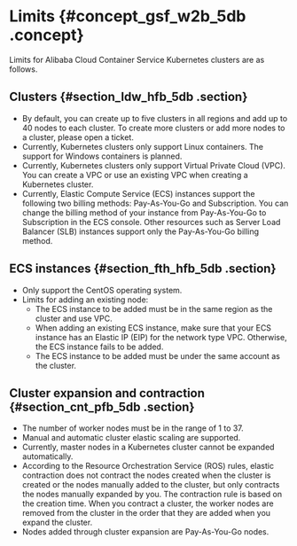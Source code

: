 # Limits {#concept_gsf_w2b_5db .concept}

Limits for Alibaba Cloud Container Service Kubernetes clusters are as follows.

## Clusters {#section_ldw_hfb_5db .section}

-   By default, you can create up to five clusters in all regions and add up to 40 nodes to each cluster. To create more clusters or add more nodes to a cluster, please open a ticket.
-   Currently, Kubernetes clusters only support Linux containers. The support for Windows containers is planned.
-   Currently, Kubernetes clusters only support Virtual Private Cloud \(VPC\). You can create a VPC or use an existing VPC when creating a Kubernetes cluster.
-   Currently, Elastic Compute Service \(ECS\) instances support the following two billing methods: Pay-As-You-Go and Subscription. You can change the billing method of your instance from Pay-As-You-Go to Subscription in the ECS console. Other resources such as Server Load Balancer \(SLB\) instances support only the Pay-As-You-Go billing method.

## ECS instances {#section_fth_hfb_5db .section}

-   Only support the CentOS operating system.
-   Limits for adding an existing node:
    -   The ECS instance to be added must be in the same region as the cluster and use VPC.
    -   When adding an existing ECS instance, make sure that your ECS instance has an Elastic IP \(EIP\) for the network type VPC. Otherwise, the ECS instance fails to be added.
    -   The ECS instance to be added must be under the same account as the cluster.

## Cluster expansion and contraction {#section_cnt_pfb_5db .section}

-   The number of worker nodes must be in the range of 1 to 37.
-   Manual and automatic cluster elastic scaling are supported.
-   Currently, master nodes in a Kubernetes cluster cannot be expanded automatically.
-   According to the Resource Orchestration Service \(ROS\) rules, elastic contraction does not contract the nodes created when the cluster is created or the nodes manually added to the cluster, but only contracts the nodes manually expanded by you. The contraction rule is based on the creation time. When you contract a cluster, the worker nodes are removed from the cluster in the order that they are added when you expand the cluster.
-   Nodes added through cluster expansion are Pay-As-You-Go nodes.

